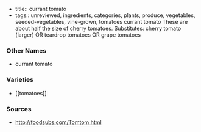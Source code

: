 - title:: currant tomato
- tags:: unreviewed, ingredients, categories, plants, produce, vegetables, seeded-vegetables, vine-grown, tomatoes
currant tomato These are about half the size of cherry tomatoes. Substitutes: cherry tomato (larger) OR teardrop tomatoes OR grape tomatoes

### Other Names

* currant tomato

### Varieties

* [[tomatoes]]

### Sources
* http://foodsubs.com/Tomtom.html
